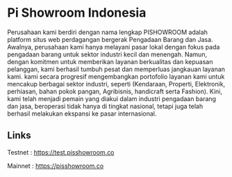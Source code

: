 # Pi Showroom Indonesia

Perusahaan kami berdiri  dengan nama lengkap PISHOWROOM adalah platform situs web perdagangan bergerak  Pengadaan Barang dan Jasa. Awalnya, perusahaan kami hanya melayani pasar lokal dengan fokus pada pengadaan barang untuk sektor industri kecil dan menengah. Namun, dengan komitmen untuk memberikan layanan berkualitas dan kepuasan pelanggan, kami berhasil tumbuh pesat dan memperluas jangkauan layanan kami.
kami secara progresif mengembangkan portofolio layanan kami untuk mencakup berbagai sektor industri, seperti (Kendaraan, Properti, Elektronik, perhiasan, bahan pokok pangan, Agribisnis, handicraft serta Fashion). Kini, kami telah menjadi pemain yang diakui dalam industri pengadaan barang dan jasa, beroperasi tidak hanya di tingkat nasional, tetapi juga telah berhasil melakukan ekspansi ke pasar internasional.

## Links
Testnet : https://test.pisshowroom.co

Mainnet : https://pisshowroom.co
